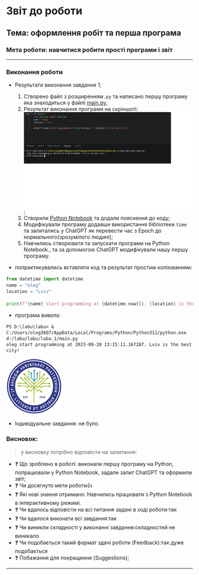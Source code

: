 # Звіт до роботи
## Тема: оформлення робіт та перша програма
### Мета роботи: навчитися робити прості програми і звіт
---
### Виконання роботи
- Результати виконання завдання 1;
    1. Створено файл з розширенням`.py` та написано першу програму яка знаходиться у файлі [main.py](main.py);
    1. Результат виконання програми на скріншоті: ![png](1.png);
    1. Створили [Python Notebook](nb.ipynb) та додали пояснення до коду;
    1. Модифікували програму додавши використання бібліотеки `time` та запитались у ChatGPT як перевести час з Epoch до нормального(зрозумілого людині);
    1. Навчились створювати та запускати програми на Python Notebook., та за допомогою ChatGPT модифікували нашу першу програму.

- попрактикувались вставляти код та результат простим копіюванням:
```python
from datetime import datetime
name = "oleg"
location = "Lviv"

print(f"{name} start programming at {datetime.now()}. {location} is the best city!")

```

- програма вивела:

```text
PS D:\labu\labu> & C:/Users/oleg3607/AppData/Local/Programs/Python/Python311/python.exe d:/labu/labu/laba_1/main.py
oleg start programming at 2023-09-20 13:15:11.167287. Lviv is the best city!

```




![alt text](https://github.com/BobasB/it_college/raw/main/reports/pictures/logo-lit.jpg "ІТ Коледж")




- Індивідуальне завдання: не було.

### Висновок: 
> у висновку потрібно відповісти на запитання:
- :question: Що зроблено в роботі: виконали першу програму на Python, попрацювали у Python Notebook, задали запит ChatGPT та оформили звіт;
- :question: Чи досягнуто мети роботи:+1:
- :question: Які нові знання отримано: Навчились працювати з Python Notebook в інтерактивному режимі.
- :question: Чи вдалось відповісти на всі питання задані в ході роботи:так
- :question: Чи вдалося виконати всі завдання:так
- :question: Чи виникли складності у виконанні завдання:складностей не виникало
- :question: Чи подобається такий формат здачі роботи (Feedback):так дуже подобається
- :question: Побажання для покращення (Suggestions);
---
